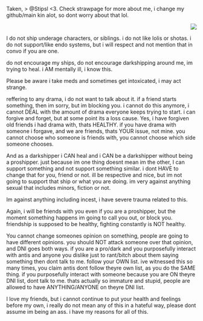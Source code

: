 Taken, > @Stipsl <3. Check strawpage for more about me, i change my github/main kin alot, so dont worry about that lol. <p align="right"> <img src="https://komarev.com/ghpvc/?username=GothicCowboy&color=e17c0b&abbreviated=true"/> 




















I do not ship underage characters, or siblings. i do not like lolis or shotas. i do not support/like endo systems, but i will respect and not mention that in convo if you are one.

do not encourage my ships, do not encourage darkshipping around me, im trying to heal. i AM mentally ill, i know this.


Please be aware i take meds and sometimes get intoxicated, i may act strange. 


reffering to any drama, i do not want to talk about it. if a friend starts something, then im sorry, but im blocking you. i cannot do this anymore, i cannot DEAL with the amount of drama everyone keeps trying to start. i can forgive and forget, but at some point its a loss cause. Yes, i have forgiven old friends i had drama with, thats HEALTHY. if you have drama with someone i forgave, and we are friends, thats YOUR issue, not mine. you cannot choose who someone is friends with, you cannot choose which side someone chooses. 


And as a darkshipper i CAN heal and i CAN be a darkshipper without being a proshipper. just because im one thing doesnt mean im the other, I can support something and not support something similar. i dont HAVE to change that for you, friend or not. ill be respective and nice, but im not going to support that ship or what you are doing. im very against anything sexual that includes minors, fiction or not.

Im against anything including incest, i have severe trauma related to this. 

Again, i will be friends with you even if you are a proshipper, but the moment something happens im going to call you out, or block you. friendship is supposed to be healthy, fighting constantly is NOT healthy. 




You cannot change someones opinion on something, people are going to have different opinions. you should NOT attack someone over that opinion, and DNI goes both ways. if you are a pro/dark and you purposefully interact with antis and anyone you dislike just to rant/bitch about them saying something then dont talk to me. follow your OWN list. ive witnessed this so many times, you claim antis dont follow theyre own list, as you do the SAME thing. if you purposefully interact with someone because you are ON theyre DNI list, dont talk to me. thats actually so immature and stupid, people are allowed to have ANYTHING/ANYONE on theyre DNI list.

I love my friends, but i cannot continue to put your health and feelings before my own, i really do not mean any of this in a hateful way, please dont assume im being an ass. i have my reasons for all of this.
